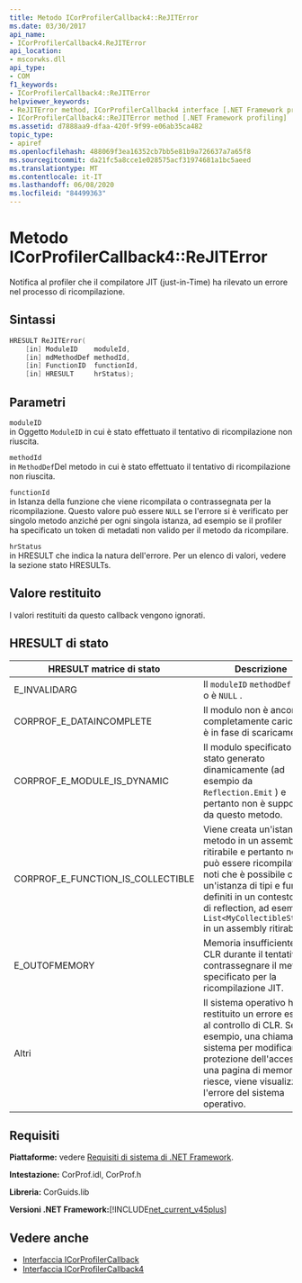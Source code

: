 ```yaml
---
title: Metodo ICorProfilerCallback4::ReJITError
ms.date: 03/30/2017
api_name:
- ICorProfilerCallback4.ReJITError
api_location:
- mscorwks.dll
api_type:
- COM
f1_keywords:
- ICorProfilerCallback4::ReJITError
helpviewer_keywords:
- ReJITError method, ICorProfilerCallback4 interface [.NET Framework profiling]
- ICorProfilerCallback4::ReJITError method [.NET Framework profiling]
ms.assetid: d7888aa9-dfaa-420f-9f99-e06ab35ca482
topic_type:
- apiref
ms.openlocfilehash: 488069f3ea16352cb7bb5e81b9a726637a7a65f8
ms.sourcegitcommit: da21fc5a8cce1e028575acf31974681a1bc5aeed
ms.translationtype: MT
ms.contentlocale: it-IT
ms.lasthandoff: 06/08/2020
ms.locfileid: "84499363"
---
```

# <a name="icorprofilercallback4rejiterror-method"></a>Metodo ICorProfilerCallback4::ReJITError
Notifica al profiler che il compilatore JIT (just-in-Time) ha rilevato un errore nel processo di ricompilazione.  
  
## <a name="syntax"></a>Sintassi  
  
```cpp  
HRESULT ReJITError(  
    [in] ModuleID    moduleId,  
    [in] mdMethodDef methodId,  
    [in] FunctionID  functionId,  
    [in] HRESULT     hrStatus);  
```  
  
## <a name="parameters"></a>Parametri  
 `moduleID`  
 in Oggetto `ModuleID` in cui è stato effettuato il tentativo di ricompilazione non riuscita.  
  
 `methodId`  
 in `MethodDef`Del metodo in cui è stato effettuato il tentativo di ricompilazione non riuscita.  
  
 `functionId`  
 in Istanza della funzione che viene ricompilata o contrassegnata per la ricompilazione. Questo valore può essere `NULL` se l'errore si è verificato per singolo metodo anziché per ogni singola istanza, ad esempio se il profiler ha specificato un token di metadati non valido per il metodo da ricompilare.  
  
 `hrStatus`  
 in HRESULT che indica la natura dell'errore. Per un elenco di valori, vedere la sezione stato HRESULTs.  
  
## <a name="return-value"></a>Valore restituito  
 I valori restituiti da questo callback vengono ignorati.  
  
## <a name="status-hresults"></a>HRESULT di stato  
  
|HRESULT matrice di stato|Descrizione|  
|--------------------------|-----------------|  
|E_INVALIDARG|Il `moduleID` `methodDef` token o è `NULL` .|  
|CORPROF_E_DATAINCOMPLETE|Il modulo non è ancora completamente caricato o è in fase di scaricamento.|  
|CORPROF_E_MODULE_IS_DYNAMIC|Il modulo specificato è stato generato dinamicamente (ad esempio da `Reflection.Emit` ) e pertanto non è supportato da questo metodo.|  
|CORPROF_E_FUNCTION_IS_COLLECTIBLE|Viene creata un'istanza del metodo in un assembly ritirabile e pertanto non può essere ricompilata. Si noti che è possibile creare un'istanza di tipi e funzioni definiti in un contesto non di reflection, ad esempio, `List<MyCollectibleStruct>` in un assembly ritirabile.|  
|E_OUTOFMEMORY|Memoria insufficiente per CLR durante il tentativo di contrassegnare il metodo specificato per la ricompilazione JIT.|  
|Altri|Il sistema operativo ha restituito un errore esterno al controllo di CLR. Se, ad esempio, una chiamata di sistema per modificare la protezione dell'accesso di una pagina di memoria non riesce, viene visualizzato l'errore del sistema operativo.|  
  
## <a name="requirements"></a>Requisiti  
 **Piattaforme:** vedere [Requisiti di sistema di .NET Framework](../../get-started/system-requirements.md).  
  
 **Intestazione:** CorProf.idl, CorProf.h  
  
 **Libreria:** CorGuids.lib  
  
 **Versioni .NET Framework:**[!INCLUDE[net_current_v45plus](../../../../includes/net-current-v45plus-md.md)]  
  
## <a name="see-also"></a>Vedere anche

- [Interfaccia ICorProfilerCallback](icorprofilercallback-interface.md)
- [Interfaccia ICorProfilerCallback4](icorprofilercallback4-interface.md)
